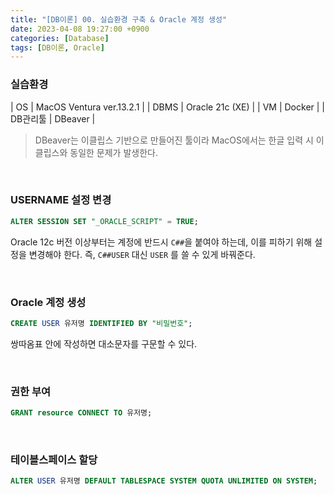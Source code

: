 ```yaml
---
title: "[DB이론] 00. 실습환경 구축 & Oracle 계정 생성"
date: 2023-04-08 19:27:00 +0900
categories: [Database]
tags: [DB이론, Oracle]
---
```



### 실습환경

| OS        | MacOS Ventura ver.13.2.1 |
| DBMS      | Oracle 21c (XE)          |
| VM        | Docker                   |
| DB관리툴  | DBeaver                  |

> DBeaver는 이클립스 기반으로 만들어진 툴이라 MacOS에서는 한글 입력 시 이클립스와 동일한 문제가 발생한다.

<br>

### USERNAME 설정 변경

```sql
ALTER SESSION SET "_ORACLE_SCRIPT" = TRUE;
```

Oracle 12c 버전 이상부터는 계정에 반드시 `C##`을 붙여야 하는데, 이를 피하기 위해 설정을 변경해야 한다. 즉, `C##USER` 대신 `USER` 를 쓸 수 있게 바꿔준다.

<br>

### Oracle 계정 생성

```sql
CREATE USER 유저명 IDENTIFIED BY "비밀번호";
```

쌍따옴표 안에 작성하면 대소문자를 구문할 수 있다.

<br>

### 권한 부여

```sql
GRANT resource CONNECT TO 유저명;
```

<br>

### 테이블스페이스 할당

```sql
ALTER USER 유저명 DEFAULT TABLESPACE SYSTEM QUOTA UNLIMITED ON SYSTEM;
```